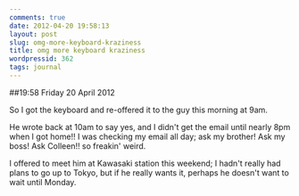 ```yaml
---
comments: true
date: 2012-04-20 19:58:13
layout: post
slug: omg-more-keyboard-kraziness
title: omg more keyboard kraziness
wordpressid: 362
tags: journal
---
```


##19:58 Friday 20 April 2012

So I got the keyboard and re-offered it to the guy this morning at 9am.

 

He wrote back at 10am to say yes, and I didn't get the email until nearly 8pm when I got home!! I was checking my email all day; ask my brother! Ask my boss! Ask Colleen!! so freakin' weird.

 

I offered to meet him at Kawasaki station this weekend; I hadn't really had plans to go up to Tokyo, but if he really wants it, perhaps he doesn't want to wait until Monday.

 
